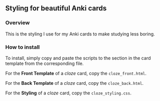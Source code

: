 ## Styling for beautiful Anki cards

### Overview

This is the styling I use for my Anki cards to make studying less boring.



### How to install

To install, simply copy and paste the scripts to the section in the card template from the corresponding file.

For the **Front Template** of a *cloze* card, copy the `cloze_front.html`.

For the **Back Template** of a *cloze* card, copy the `cloze_back.html`.

For the **Styling** of a *cloze* card, copy the `cloze_styling.css`.
